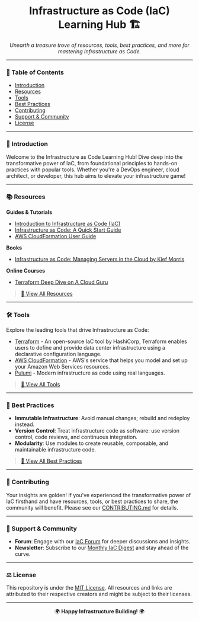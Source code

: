 <div align="center">


# Infrastructure as Code (IaC) Learning Hub 🏗️
_Unearth a treasure trove of resources, tools, best practices, and more for mastering Infrastructure as Code._

</div>

---

### 📘 Table of Contents
- [Introduction](#🌌-introduction)
- [Resources](#📚-resources)
- [Tools](#🛠-tools)
- [Best Practices](#🌠-best-practices)
- [Contributing](#👥-contributing)
- [Support & Community](#🤝-support--community)
- [License](#⚖️-license)

---

### 🌌 Introduction
Welcome to the Infrastructure as Code Learning Hub! Dive deep into the transformative power of IaC, from foundational principles to hands-on practices with popular tools. Whether you're a DevOps engineer, cloud architect, or developer, this hub aims to elevate your infrastructure game!

---

### 📚 Resources
**Guides & Tutorials**
- [Introduction to Infrastructure as Code (IaC)](https://www.infoworld.com/article/3271226/what-is-infrastructure-as-code-iac-a-cheat-sheet.html)
- [Infrastructure as Code: A Quick Start Guide](https://www.terraform.io/guides/infrastructure-as-code.html)
- [AWS CloudFormation User Guide](https://docs.aws.amazon.com/cloudformation/index.html)

**Books**
- [Infrastructure as Code: Managing Servers in the Cloud by Kief Morris](https://www.oreilly.com/library/view/infrastructure-as-code/9781491924395/)

**Online Courses**
- [Terraform Deep Dive on A Cloud Guru](https://acloudguru.com/course/terraform-deep-dive)

> [🔗 View All Resources](#)

---

### 🛠 Tools
Explore the leading tools that drive Infrastructure as Code:
- [Terraform](https://www.terraform.io/) - An open-source IaC tool by HashiCorp, Terraform enables users to define and provide data center infrastructure using a declarative configuration language.
- [AWS CloudFormation](https://aws.amazon.com/cloudformation/) - AWS's service that helps you model and set up your Amazon Web Services resources.
- [Pulumi](https://www.pulumi.com/) - Modern infrastructure as code using real languages.

> [🔗 View All Tools](#)

---

### 🌠 Best Practices
- **Immutable Infrastructure**: Avoid manual changes; rebuild and redeploy instead.
- **Version Control**: Treat infrastructure code as software: use version control, code reviews, and continuous integration.
- **Modularity**: Use modules to create reusable, composable, and maintainable infrastructure code.

> [🔗 View All Best Practices](#)

---

### 👥 Contributing
Your insights are golden! If you've experienced the transformative power of IaC firsthand and have resources, tools, or best practices to share, the community will benefit. Please see our [CONTRIBUTING.md](#) for details.

---

### 🤝 Support & Community
- **Forum**: Engage with our [IaC Forum](#) for deeper discussions and insights.
- **Newsletter**: Subscribe to our [Monthly IaC Digest](#) and stay ahead of the curve.

---

### ⚖️ License
This repository is under the [MIT License](#). All resources and links are attributed to their respective creators and might be subject to their licenses.

---

<div align="center">

🌍 **Happy Infrastructure Building!** 🌍

</div>
